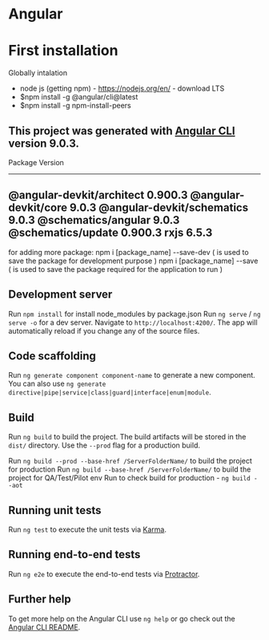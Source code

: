 # Angular
# First installation
Globally intalation
* node js (getting npm) - https://nodejs.org/en/ - download LTS
* $npm install -g @angular/cli@latest
* $npm install -g npm-install-peers

This project was generated with [Angular CLI](https://github.com/angular/angular-cli) version 9.0.3.
------------------------------------------------------
Package                      Version
********                    *********
@angular-devkit/architect    0.900.3
@angular-devkit/core         9.0.3
@angular-devkit/schematics   9.0.3
@schematics/angular          9.0.3
@schematics/update           0.900.3
rxjs                         6.5.3
------------------------------------------------------

for adding more package: 
npm i [package_name] --save-dev ( is used to save the package for development purpose )
npm i [package_name] --save ( is used to save the package required for the application to run )

## Development server
Run `npm install` for install node_modules by package.json
Run `ng serve` / `ng serve -o` for a dev server. Navigate to `http://localhost:4200/`. The app will automatically reload if you change any of the source files.

## Code scaffolding

Run `ng generate component component-name` to generate a new component. You can also use `ng generate directive|pipe|service|class|guard|interface|enum|module`.

## Build

Run `ng build` to build the project. The build artifacts will be stored in the `dist/` directory. Use the `--prod` flag for a production build.

Run `ng build --prod --base-href /ServerFolderName/` to build the project for production
Run `ng build --base-href /ServerFolderName/` to build the project for QA/Test/Pilot env
Run to check build for production - `ng build --aot`

## Running unit tests

Run `ng test` to execute the unit tests via [Karma](https://karma-runner.github.io).

## Running end-to-end tests

Run `ng e2e` to execute the end-to-end tests via [Protractor](http://www.protractortest.org/).

## Further help

To get more help on the Angular CLI use `ng help` or go check out the [Angular CLI README](https://github.com/angular/angular-cli/blob/master/README.md).
